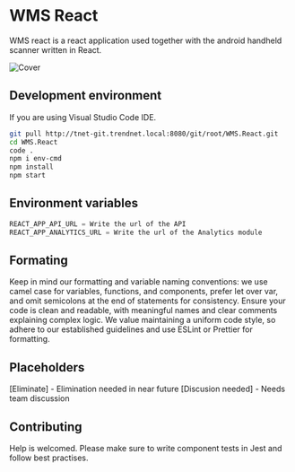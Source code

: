 # WMS React

WMS react is a react application used together with the android handheld scanner written in React.

![ Cover](https://media-live2.prod.scw.jungheinrichcloud.com/resource/image/1437208/landscape_ratio19x9/3508/1662/bd4d711b895639c28ab43603fc8b344a/C39D6F0E8288F1C0286367CCA65E7E25/jungheinrich-warehouse-management-systeme-wms-.jpg)

## Development environment

If you are using Visual Studio Code IDE.

```bash
git pull http://tnet-git.trendnet.local:8080/git/root/WMS.React.git
cd WMS.React
code .
npm i env-cmd
npm install
npm start

```

## Environment variables

```python
REACT_APP_API_URL = Write the url of the API
REACT_APP_ANALYTICS_URL = Write the url of the Analytics module
```

## Formating

Keep in mind our formatting and variable naming conventions: we use camel case for variables, functions, and components, prefer let over var, and omit semicolons at the end of statements for consistency. Ensure your code is clean and readable, with meaningful names and clear comments explaining complex logic. We value maintaining a uniform code style, so adhere to our established guidelines and use ESLint or Prettier for formatting.

## Placeholders 

[Eliminate] - Elimination needed in near future 
[Discusion needed] - Needs team discussion


## Contributing

Help is welcomed. Please make sure to write component tests in Jest and follow best practises.